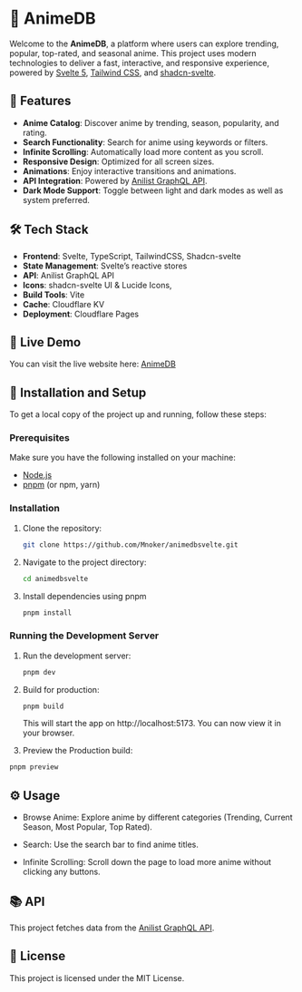 # 🎥 AnimeDB

Welcome to the **AnimeDB**, a platform where users can explore trending, popular, top-rated, and seasonal anime. This project uses modern technologies to deliver a fast, interactive, and responsive experience, powered by [Svelte 5](https://svelte.dev/), [Tailwind CSS](https://tailwindcss.com/), and [shadcn-svelte](https://www.shadcn-svelte.com/).

## 🌟 Features

- **Anime Catalog**: Discover anime by trending, season, popularity, and rating.
- **Search Functionality**: Search for anime using keywords or filters.
- **Infinite Scrolling**: Automatically load more content as you scroll.
- **Responsive Design**: Optimized for all screen sizes.
- **Animations**: Enjoy interactive transitions and animations.
- **API Integration**: Powered by [Anilist GraphQL API](https://anilist.co/).
- **Dark Mode Support**: Toggle between light and dark modes as well as system preferred.

## 🛠️ Tech Stack

- **Frontend**: Svelte, TypeScript, TailwindCSS, Shadcn-svelte
- **State Management**: Svelte’s reactive stores
- **API**: Anilist GraphQL API
- **Icons**: shadcn-svelte UI & Lucide Icons,
- **Build Tools**: Vite
- **Cache**: Cloudflare KV
- **Deployment**: Cloudflare Pages

## 🚀 Live Demo

You can visit the live website here: [AnimeDB](https://animedbsvelte.pages.dev)

## 🔧 Installation and Setup

To get a local copy of the project up and running, follow these steps:

### Prerequisites

Make sure you have the following installed on your machine:

- [Node.js](https://nodejs.org/en/)
- [pnpm](https://pnpm.io/) (or npm, yarn)

### Installation

1. Clone the repository:

   ```sh
   git clone https://github.com/Mnoker/animedbsvelte.git
   ```

2. Navigate to the project directory:

   ```sh
   cd animedbsvelte
   ```

3. Install dependencies using pnpm

   ```sh
   pnpm install
   ```

### Running the Development Server

1. Run the development server:

   ```sh
   pnpm dev
   ```

2. Build for production:

   ```sh
   pnpm build
   ```

   This will start the app on http://localhost:5173. You can now view it in your browser.

3. Preview the Production build:

```sh
pnpm preview
```

## ⚙️ Usage

- Browse Anime: Explore anime by different categories (Trending, Current Season, Most Popular, Top Rated).

- Search: Use the search bar to find anime titles.

- Infinite Scrolling: Scroll down the page to load more anime without clicking any buttons.

## 📚 API

This project fetches data from the [Anilist GraphQL API](https://anilist.co/).

## 📝 License

This project is licensed under the MIT License.
